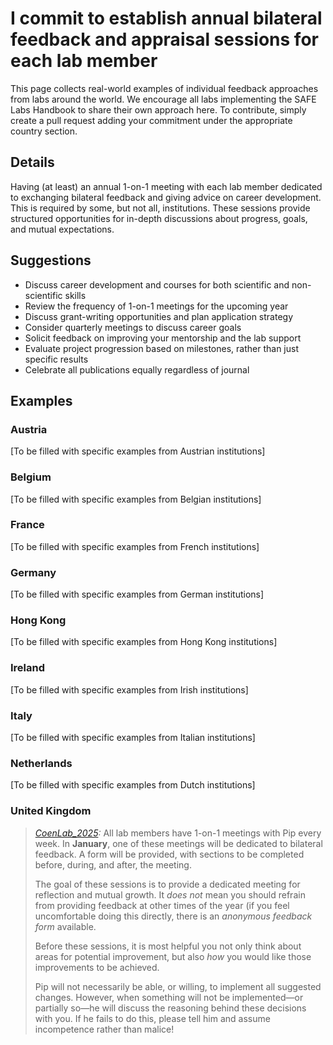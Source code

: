 # I commit to establish annual bilateral feedback and appraisal sessions for each lab member

This page collects real-world examples of individual feedback approaches from labs around the world. We encourage all labs implementing the SAFE Labs Handbook to share their own approach here. To contribute, simply create a pull request adding your commitment under the appropriate country section.

## Details
Having (at least) an annual 1-on-1 meeting with each lab member dedicated to exchanging bilateral feedback and giving advice on career development. This is required by some, but not all, institutions. These sessions provide structured opportunities for in-depth discussions about progress, goals, and mutual expectations.

## Suggestions
- Discuss career development and courses for both scientific and non-scientific skills
- Review the frequency of 1-on-1 meetings for the upcoming year
- Discuss grant-writing opportunities and plan application strategy
- Consider quarterly meetings to discuss career goals
- Solicit feedback on improving your mentorship and the lab support
- Evaluate project progression based on milestones, rather than just specific results
- Celebrate all publications equally regardless of journal

## Examples

### Austria
[To be filled with specific examples from Austrian institutions]

### Belgium
[To be filled with specific examples from Belgian institutions]

### France
[To be filled with specific examples from French institutions]

### Germany
[To be filled with specific examples from German institutions]

### Hong Kong
[To be filled with specific examples from Hong Kong institutions]

### Ireland
[To be filled with specific examples from Irish institutions]

### Italy
[To be filled with specific examples from Italian institutions]

### Netherlands
[To be filled with specific examples from Dutch institutions]

### United Kingdom
>_[CoenLab_2025](https://coen-lab.com/):_ All lab members have 1-on-1 meetings with Pip every week. In **January**, one of these meetings will be dedicated to bilateral feedback. A form will be provided, with sections to be completed before, during, and after, the meeting.
>
>The goal of these sessions is to provide a dedicated meeting for reflection and mutual growth. It *does not* mean you should refrain from providing feedback at other times of the year (if you feel uncomfortable doing this directly, there is an *anonymous feedback form* available.
>
>Before these sessions, it is most helpful you not only think about areas for potential improvement, but also *how* you would like those improvements to be achieved.
>
>Pip will not necessarily be able, or willing, to implement all suggested changes. However, when something will not be implemented—or partially so—he will discuss the reasoning behind these decisions with you. If he fails to do this, please tell him and assume incompetence rather than malice!
